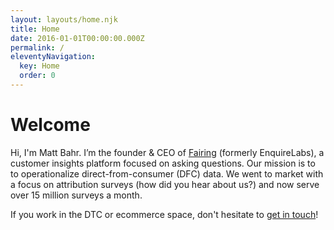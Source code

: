 ```yaml
---
layout: layouts/home.njk
title: Home
date: 2016-01-01T00:00:00.000Z
permalink: /
eleventyNavigation:
  key: Home
  order: 0
---
```

# Welcome

Hi, I'm Matt Bahr. I’m the founder & CEO of [Fairing](https://fairing.co/) (formerly EnquireLabs), a customer insights platform focused on asking questions. Our mission is to to operationalize direct-from-consumer (DFC) data. We went to market with a focus on attribution surveys (how did you hear about us?) and now serve over 15 million surveys a month.

If you work in the DTC or ecommerce space, don't hesitate to [get in touch](https://www.mattbahr.net/contact/)!
